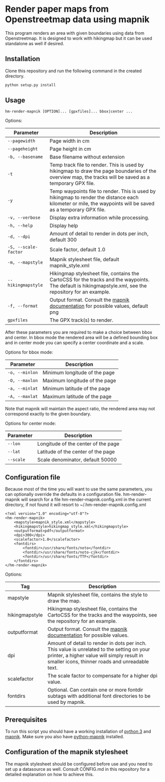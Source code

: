 # Render paper maps from Openstreetmap data using mapnik

This program renders an area with given boundaries using data from Openstreetmap. It is designed to work with hikingmap but it can be used standalone as well if desired.

## Installation
Clone this repository and run the following command in the created directory.
```bash
python setup.py install
```

## Usage

`hm-render-mapnik [OPTION]... [gpxfiles]... bbox|center ...`

Options:

| Parameter | Description
| --------- | -----------
| `--pagewidth` | Page width in cm
| `--pageheight` | Page height in cm
| `-b, --basename` | Base filename without extension
| `-t` | Temp track file to render. This is used by hikingmap to draw the page boundaries of the overview map, the tracks will be saved as a temporary GPX file.
| `-y` | Temp waypoints file to render. This is used by hikingmap to render the distance each kilometer or mile, the waypoints will be saved as a temporary GPX file.
| `-v, --verbose` | Display extra information while processing.
| `-h, --help` | Display help
| `-d, --dpi` | Amount of detail to render in dots per inch, default 300
| `-S, --scale-factor` | Scale factor, default 1.0
| `-m, --mapstyle` | Mapnik stylesheet file, default mapnik_style.xml
| `--hikingmapstyle` | Hikingmap stylesheet file, contains the CartoCSS for the tracks and the waypoints. The default is hikingmapstyle.xml, see the repository for an example.
| `-f, --format` | Output format. Consult the [mapnik documentation](http://mapnik.org/docs/v2.2.0/api/python/mapnik._mapnik-module.html#render_to_file) for possible values, default png
| `gpxfiles` | The GPX track(s) to render.

After these parameters you are required to make a choice between bbox and center. In bbox mode the rendered area will be a defined bounding box and in center mode you can specify a center coordinate and a scale.

Options for bbox mode:

| Parameter | Description
| --------- | -----------
| `-o, --minlon` | Minimum longitude of the page
| `-O, --maxlon` | Maximum longitude of the page
| `-a, --minlat` | Minimum latitude of the page
| `-A, --maxlat` | Maximum latitude of the page

Note that mapnik will maintain the aspect ratio, the rendered area may not correspond exactly to the given boundary.

Options for center mode:

| Parameter | Description
| --------- | -----------
| `--lon` | Longitude of the center of the page
| `--lat` | Latitude of the center of the page
| `--scale` | Scale denominator, default 50000

## Configuration file

Because most of the time you will want to use the same parameters, you can optionally override the defaults in a configuration file. hm-render-mapnik will search for a file hm-render-mapnik.config.xml in the current directory, if not found it will resort to ~/.hm-render-mapnik.config.xml

```
<?xml version="1.0" encoding="utf-8"?>
<hm-render-mapnik>
    <mapstyle>mapnik_style.xml</mapstyle>
    <hikingmapstyle>hikingmap_style.xml</hikingmapstyle>
    <outputformat>pdf</outputformat>
    <dpi>300</dpi>
    <scalefactor>1.0</scalefactor>
    <fontdirs>
        <fontdir>/usr/share/fonts/noto</fontdir>
        <fontdir>/usr/share/fonts/noto-cjk</fontdir>
        <fontdir>/usr/share/fonts/TTF</fontdir>
    </fontdirs>
</hm-render-mapnik>
```

Options:

| Tag | Description
| --- | -----------
| mapstyle | Mapnik stylesheet file, contains the style to draw the map.
| hikingmapstyle | Hikingmap stylesheet file, contains the CartoCSS for the tracks and the waypoints, see the repository for an example.
| outputformat | Output format. Consult the [mapnik documentation](http://mapnik.org/docs/v2.2.0/api/python/mapnik._mapnik-module.html#render_to_file) for possible values.
| dpi | Amount of detail to render in dots per inch. This value is unrelated to the setting on your printer, a higher value will simply result in smaller icons, thinner roads and unreadable text.
| scalefactor | The scale factor to compensate for a higher dpi value.
| fontdirs | Optional. Can contain one or more fontdir subtags with additional font directories to be used by mapnik.

## Prerequisites

To run this script you should have a working installation of [python 3](https://www.python.org/) and [mapnik](http://mapnik.org/). Make sure you also have [python-mapnik](https://github.com/mapnik/python-mapnik/) installed.

## Configuration of the mapnik stylesheet

The mapnik stylesheet should be configured before use and you need to set up a datasource as well. Consult CONFIG.md in this repository for a detailed explanation on how to achieve this.

